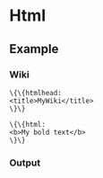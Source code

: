 Html
====

Example
-------

### Wiki

```
\{\{htmlhead: 
<title>MyWiki</title>
\}\}

\{\{html: 
<b>My bold text</b>
\}\}
```

### Output
